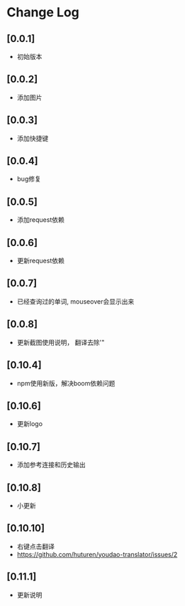 # Change Log

## [0.0.1]

- 初始版本

## [0.0.2]

- 添加图片

## [0.0.3]

- 添加快捷键

## [0.0.4]

- bug修复

## [0.0.5]

- 添加request依赖

## [0.0.6]

- 更新request依赖

## [0.0.7]

- 已经查询过的单词, mouseover会显示出来

## [0.0.8]

- 更新截图使用说明， 翻译去除'"

## [0.10.4]

- npm使用新版，解决boom依赖问题

## [0.10.6]

- 更新logo

## [0.10.7]

- 添加参考连接和历史输出

## [0.10.8]

- 小更新

## [0.10.10]

- 右键点击翻译
- https://github.com/huturen/youdao-translator/issues/2

## [0.11.1]

- 更新说明